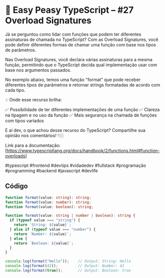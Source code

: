 # 🧠 Easy Peasy TypeScript – #27 Overload Signatures

Já se perguntou como lidar com funções que podem ter diferentes assinaturas de chamada no TypeScript? Com as Overload Signatures, você pode definir diferentes formas de chamar uma função com base nos tipos de parâmetros.

Nas Overload Signatures, você declara várias assinaturas para a mesma função, permitindo que o TypeScript decida qual implementação usar com base nos argumentos passados.

No exemplo abaixo, temos uma função "format" que pode receber diferentes tipos de parâmetros e retornar strings formatadas de acordo com cada tipo.

💡 Onde esse recurso brilha:

✅ Possibilidade de ter diferentes implementações de uma função
✅ Clareza na tipagem e no uso da função
✅ Mais segurança na chamada de funções com tipos variados

E aí dev, o que achou desse recurso do TypeScript? Compartilhe sua opinião nos comentários! 👇🏼

Link para a documentação: [https://www.typescriptlang.org/docs/handbook/2/functions.html#function-overloads]

#typescript #frontend #devtips #vidadedev #fullstack #programação #programming #backend #javascript #devlife

## Código

```typescript
function format(value: string): string;
function format(value: number): string;
function format(value: boolean): string;

function format(value: string | number | boolean): string {
  if (typeof value === "string") {
    return `String: ${value}`;
  } else if (typeof value === "number") {
    return `Number: ${value}`;
  } else {
    return `Boolean: ${value}`;
  }
}

console.log(format("Hello"));    // Output: String: Hello
console.log(format(42));         // Output: Number: 42
console.log(format(true));       // Output: Boolean: true
```